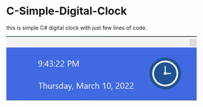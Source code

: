 # C-Simple-Digital-Clock
this is simple C# digital clock with just few lines of code.

![](img/clock.png)
